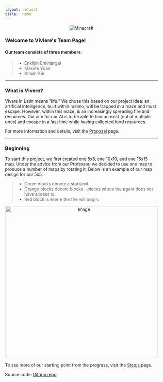 ```yaml
---
layout: default
title:  Home
---
```


<p align="center">
    <img src="https://gonintendo.com/system/file_uploads/uploads/000/041/527/original/minecraft-600x333.png" alt="Minecraft" />
</p>


### Welcome to Viviere's Team Page! 

#### Our team consists of three members:

> * Enkhjin Enkhjargal
> * Maxine Yuan
> * Xinxin Xie

---

### What is Vivere?
Vivere in Latin means "life." We chose this based on our project idea: an artificial intelligence, built within malmo, will be trapped in a maze and must escape. However, within this maze, is an increasingly spreading fire and resources. Our aim for our AI is to be able to find an exist (out of multiple ones) and escape in a fast time while having collected food resources.

For more information and details, visit the [Proposal](proposal.html) page.

---

### Beginning
To start this project, we first created one 5x5, one 10x10, and one 15x15 map. Under the advice from our Professor, we decided to use one map to produce a number of maps by rotating it. Below is an example of our map design for our 5x5. 

> * Green blocks denote a start/exit
> * Orange blocks denote blocks - places where the agent does not have access to.
> * Red block is where the fire will begin.

<p align="center">
    <img src="https://raw.githubusercontent.com/Enhjin/Vivere/master/5x5.jpg" alt="Image" width="500" height="500" />
</p>

To see more of our starting point from the progress, visit the [Status](status.html) page.

Source code: [Github repo](https://github.com/Enhjin/Vivere "Github repo").
